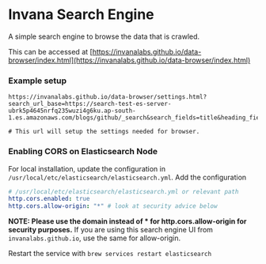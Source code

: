 # Invana Search Engine

A simple search engine to browse the data that is crawled.

This can be accessed at [https://invanalabs.github.io/data-browser/index.html](https://invanalabs.github.io/data-browser/index.html)



### Example setup

```
https://invanalabs.github.io/data-browser/settings.html?search_url_base=https://search-test-es-server-ubrk5p4645nrfq235wuzi4g6ku.ap-south-1.es.amazonaws.com/blogs/github/_search&search_fields=title&heading_field=url&subheading_field=domain&summary_field=description&result_size=10&default_filters=sort=date:desc

# This url will setup the settings needed for browser.
```

### Enabling CORS on Elasticsearch Node

For local installation, update the configuration in `/usr/local/etc/elasticsearch/elasticsearch.yml`. 
Add the configuration 

```yaml
# /usr/local/etc/elasticsearch/elasticsearch.yml or relevant path
http.cors.enabled: true
http.cors.allow-origin: "*" # look at security advice below
```

**NOTE: Please use the domain instead of * for http.cors.allow-origin for security purposes.**
If you are using this search engine UI from `invanalabs.github.io`, use the same for allow-origin.

Restart the service with `brew services restart elasticsearch`
